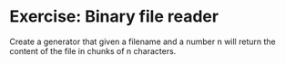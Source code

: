 # Exercise: Binary file reader


Create a generator that given a filename and a number n will return
the content of the file in chunks of n characters.


